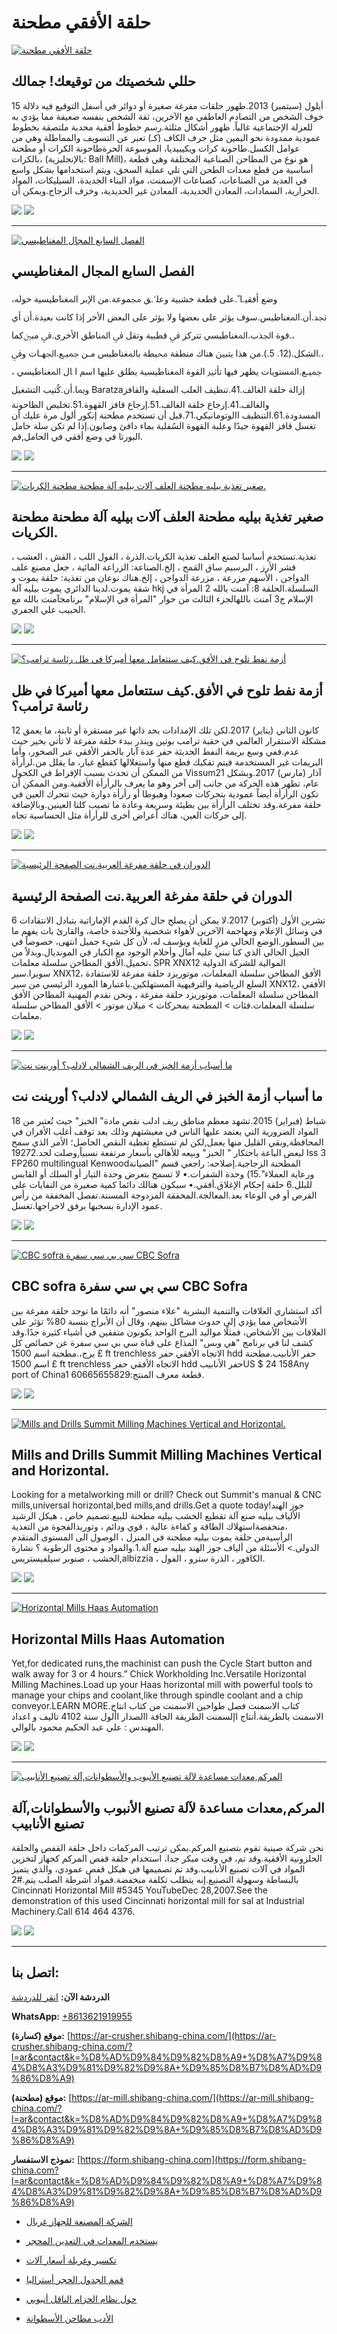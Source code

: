# حلقة الأفقي مطحنة

<a href="https://swt.shibang-china.com/?l=ar&img&k=%D8%AD%D9%84%D9%82%D8%A9+%D8%A7%D9%84%D8%A3%D9%81%D9%82%D9%8A+%D9%85%D8%B7%D8%AD%D9%86%D8%A9" target="_blank">![حلقة الأفقي مطحنة](http://static.shibang-china.com/all-800x300/243.jpg)</a>

## حللي شخصيتك من توقيعك! جمالك
15 أيلول (سبتمبر) 2013.ظهور حلقات مفرغة صغيرة أو دوائر في أسفل التوقيع فيه دلالة خوف الشخص من التصادم العاطفي مع الآخرين، ثقة الشخص بنفسه ضعيفة مما يؤدي به للعزلة الإجتماعية غالباً. ظهور أشكال مثلثة.رسم خطوط أفقية محدبة ملتصقة بخطوط عمودية ممدودة نحو اليمين مثل حرف الكاف (كـ) تعبر عن التسويف والمماطلة وهي من عوامل الكسل.طاحونة كرات ويكيبيديا، الموسوعة الحرةطاحونة الكرات أو مطحنة بالكرات، (بالإنجليزية: Ball Mill)، هو نوع من المطاحن الصناعية المختلفة وهي قطعة أساسية من قطع معدات الطحن التي تلي عملية السحق، ويتم استخدامها بشكل واسع في العديد من الصناعات، كصناعات الإسمنت، مواد البناء الجديدة، السيليكات، المواد الحرارية، السمادات، المعادن الحديدية، المعادن غير الحديدية، وخزف الزجاج.ويمكن أن.


<a href="https://whatsapp.shibangsoft.com/WhatsApp.php" target="_blank" title="WhatsApp">![](http://static.shibang-china.com/icon/whatsapp.png)</a> <a href="https://swt.shibang-china.com/?l=ar&icon&k=%D8%AD%D9%84%D9%82%D8%A9+%D8%A7%D9%84%D8%A3%D9%81%D9%82%D9%8A+%D9%85%D8%B7%D8%AD%D9%86%D8%A9" target="_blank">![](http://static.shibang-china.com/icon/chat-ar.png)</a>

---

<a href="https://swt.shibang-china.com/?l=ar&img&k=%D8%AD%D9%84%D9%82%D8%A9+%D8%A7%D9%84%D8%A3%D9%81%D9%82%D9%8A+%D9%85%D8%B7%D8%AD%D9%86%D8%A9" target="_blank">![الفصل السابع المجال المغناطيسي](http://static.shibang-china.com/all-800x300/224.jpg)</a>

## الفصل السابع المجال المغناطيسي
ﻭﺿﻊ ﺃﻓﻘﻴ.ﺎﹰ.ﻋﻠﻰ ﻗﻄﻌﺔ ﺧﺸﺒﻴﺔ ﻭﻋﻠﱢ.ﻖ ﳎﻤﻮﻋﺔ.ﻣﻦ ﺍﻹﺑﺮ ﺍﳌﻐﻨﺎﻃﻴﺴﻴﺔ ﺣﻮﻟﻪ، ﳒﺪ.ﺃﻥ.ﺍﳌﻐﻨﺎﻃﻴﺲ.ﺳﻮﻑ ﻳﺆﺛﺮ ﻋﻠﻰ ﺑﻌﻀﻬﺎ ﻭﻻ ﻳﺆﺛﺮ ﻋﻠﻰ ﺍﻟﺒﻌﺾ ﺍﻷﺧﺮ ﺇﺫﺍ ﻛﺎﻧﺖ ﺑﻌﻴﺪﺓ.ﺃﻥ ﺃﻱ ،.ﻗﻮﺓ ﺍﳉﺬﺏ.ﺍﳌﻐﻨﺎﻃﻴﺴﻲ ﺗﺘﺮﻛﺰ ﰲ ﻗﻄﺒﻴﺔ ﻭﺗﻘﻞ ﰲ ﺍﳌﻨﺎﻃﻖ ﺍﻷﺧﺮﻯ.ﰲ ﻣﺒﲔﻛﻤﺎ ،.ﺍﻟﺸﻜﻞ.(12. 5.).ﻣﻦ ﻫﺬﺍ ﻳﺘﺒﲔ ﻫﻨﺎﻙ ﻣﻨﻄﻘﺔ ﳏﻴﻄﺔ ﺑﺎﳌﻐﻨﺎﻃﻴﺲ ﻣـﻦ ﲨﻴـﻊ.ﺍﳉﻬـﺎﺕ ﻭﰲ ﲨﻴـﻊ.ﺍﳌﺴﺘﻮﻳﺎﺕ ﻳﻈﻬﺮ ﻓﻴﻬﺎ ﺗﺄﺛﲑ ﺍﻟﻘﻮﺓ ﺍﳌﻐﻨﺎﻃﻴﺴﻴﺔ ﻳﻄﻠﻖ ﻋﻠﻴﻬﺎ ﺍﺳﻢ ﺍ ﺎﻝ ﺍﳌﻐﻨﺎﻃﻴﺴﻲ ، ﻭﲟﺎ.ﺃﻥ.كُتيب التشغيل Baratzaإزالة حلقة الغالف.41.تنظيف العلب السفلية والقافز والغالف.41.إرجاع خلقة الغالف.51.إرجاع قافز القهوة.51.تخليص الطاحونة المسدودة.61.التنظيف االوتومانيكي.71.قبل أن تستخدم مطحنة إنكور ألول مرة عليك أن تغسل قافز القهوة جيدًا وعلبة القهوة السُفلية بماء دافئ وصابون.إذا لم تكن سلة حامل البورتا في وضع أفقي في الحامل,قم.


<a href="https://whatsapp.shibangsoft.com/WhatsApp.php" target="_blank" title="WhatsApp">![](http://static.shibang-china.com/icon/whatsapp.png)</a> <a href="https://swt.shibang-china.com/?l=ar&icon&k=%D8%AD%D9%84%D9%82%D8%A9+%D8%A7%D9%84%D8%A3%D9%81%D9%82%D9%8A+%D9%85%D8%B7%D8%AD%D9%86%D8%A9" target="_blank">![](http://static.shibang-china.com/icon/chat-ar.png)</a>

---

<a href="https://swt.shibang-china.com/?l=ar&img&k=%D8%AD%D9%84%D9%82%D8%A9+%D8%A7%D9%84%D8%A3%D9%81%D9%82%D9%8A+%D9%85%D8%B7%D8%AD%D9%86%D8%A9" target="_blank">![صغير تغذية بيليه مطحنة العلف آلات بيليه آلة مطحنة مطحنة الكريات.](http://static.shibang-china.com/all-800x300/124.jpg)</a>

## صغير تغذية بيليه مطحنة العلف آلات بيليه آلة مطحنة مطحنة الكريات.
تغذية.تستخدم أساسا لصنع العلف تغذية الكريات.الذرة ، الفول اللب ، القش ، العشب ، قشر الأرز ، البرسيم ساق القمح ، إلخ.الصناعة: الزراعة المائية ، جعل مصنع علف الدواجن ، الأسهم مزرعة ، مزرعة الدواجن ، إلخ.هناك نوعان من تغذية: حلقة يموت و شقة يموت.لدينا الدائري يموت بيليه آلة hkj السلسلة.الحلقة 8: آمنت بالله 2 المرأة في الإسلام ج3 آمنت باللهالجزء الثالث من حوار &quot;المرأة في الإسلام&quot; برنامجآمنت بالله مع الحبيب علي الجفري.


<a href="https://whatsapp.shibangsoft.com/WhatsApp.php" target="_blank" title="WhatsApp">![](http://static.shibang-china.com/icon/whatsapp.png)</a> <a href="https://swt.shibang-china.com/?l=ar&icon&k=%D8%AD%D9%84%D9%82%D8%A9+%D8%A7%D9%84%D8%A3%D9%81%D9%82%D9%8A+%D9%85%D8%B7%D8%AD%D9%86%D8%A9" target="_blank">![](http://static.shibang-china.com/icon/chat-ar.png)</a>

---

<a href="https://swt.shibang-china.com/?l=ar&img&k=%D8%AD%D9%84%D9%82%D8%A9+%D8%A7%D9%84%D8%A3%D9%81%D9%82%D9%8A+%D9%85%D8%B7%D8%AD%D9%86%D8%A9" target="_blank">![أزمة نفط تلوح في الأفق.كيف ستتعامل معها أميركا في ظل رئاسة ترامب؟](http://static.shibang-china.com/all-800x300/1181.jpg)</a>

## أزمة نفط تلوح في الأفق.كيف ستتعامل معها أميركا في ظل رئاسة ترامب؟
12 كانون الثاني (يناير) 2017.لكن تلك الإمدادات بحد ذاتها غير مستقرة أو ثابتة، ما يعمق مشكلة الاستقرار العالمي في حقبة ترامب بوتين وينذر ببدء حلقة مفرغة لا تأتي بخير حيث عدم.ففي وسع بريمة النفط الحديثة حفر عدة آبار بالحفر الأفقي عبر الصخور، وأما البريمات غير المستخدمة فيتم تفكيك قطع منها واستغلالها كقطع غيار، ما يقلل من.لرأرأة من الممكن أن تحدث بسبب الإفراط في الكحول Vissum21 آذار (مارس) 2017.وبشكل عام، تظهر هذه الحركة من جانب إلى آخر وهو ما يعرف بالرأرأة الأفقية.ومن الممكن أن تكون الرأرأة أيضاً عمودية بتحركات صعودا وهبوطا أو رأرأة دوارة حيث تتحرك العين في حلقة مفرغة.وقد تختلف الرأرأة بين بطيئة وسريعة وعادة ما تصيب كلتا العينين.وبالإضافة إلى حركات العين، هناك أعراض أخرى للرأرأة مثل الحساسية تجاه.


<a href="https://whatsapp.shibangsoft.com/WhatsApp.php" target="_blank" title="WhatsApp">![](http://static.shibang-china.com/icon/whatsapp.png)</a> <a href="https://swt.shibang-china.com/?l=ar&icon&k=%D8%AD%D9%84%D9%82%D8%A9+%D8%A7%D9%84%D8%A3%D9%81%D9%82%D9%8A+%D9%85%D8%B7%D8%AD%D9%86%D8%A9" target="_blank">![](http://static.shibang-china.com/icon/chat-ar.png)</a>

---

<a href="https://swt.shibang-china.com/?l=ar&img&k=%D8%AD%D9%84%D9%82%D8%A9+%D8%A7%D9%84%D8%A3%D9%81%D9%82%D9%8A+%D9%85%D8%B7%D8%AD%D9%86%D8%A9" target="_blank">![الدوران في حلقة مفرغة العربية.نت الصفحة الرئيسية](http://static.shibang-china.com/all-800x300/203.jpg)</a>

## الدوران في حلقة مفرغة العربية.نت الصفحة الرئيسية
6 تشرين الأول (أكتوبر) 2017.لا يمكن أن يصلح حال كرة القدم الإماراتية بتبادل الانتقادات في وسائل الإعلام ومهاجمة الآخرين لأهواء شخصية وللأجندة خاصة، والقارئ بات يفهم ما بين السطور.الوضع الحالي مزرٍ للغاية ويؤسف له، لأن كل شيء جميل انتهى، خصوصاً في الجيل الحالي الذي كنا نبني عليه آمال وأحلام الوجود مع الكبار في المونديال.وبدلاً من تحميل.الأفق المطاحن سلسلة معلمات، SPR XNX12 الموالية للشركة الدولية سوبرا.سير XNX12، الأفق المطاحن سلسلة المعلمات، موتوريزد حلقة مفرغة للاستفادة السلع الرياضية والترفيهية المستهلكين.باعتبارها المورد الرئيسي من سير XNX12، الأفقي المطاحن سلسلة المعلمات، موتوريزد حلقة مفرغة ، ونحن نقدم المهنية المطاحن الأفق سلسلة المعلمات.فئات &gt; المطحنة بمحركات &gt; ميلان موتور &gt; الأفق المطاحن سلسلة معلمات.


<a href="https://whatsapp.shibangsoft.com/WhatsApp.php" target="_blank" title="WhatsApp">![](http://static.shibang-china.com/icon/whatsapp.png)</a> <a href="https://swt.shibang-china.com/?l=ar&icon&k=%D8%AD%D9%84%D9%82%D8%A9+%D8%A7%D9%84%D8%A3%D9%81%D9%82%D9%8A+%D9%85%D8%B7%D8%AD%D9%86%D8%A9" target="_blank">![](http://static.shibang-china.com/icon/chat-ar.png)</a>

---

<a href="https://swt.shibang-china.com/?l=ar&img&k=%D8%AD%D9%84%D9%82%D8%A9+%D8%A7%D9%84%D8%A3%D9%81%D9%82%D9%8A+%D9%85%D8%B7%D8%AD%D9%86%D8%A9" target="_blank">![ما أسباب أزمة الخبز في الريف الشمالي لادلب؟ أورينت نت](http://static.shibang-china.com/all-800x300/1008.jpg)</a>

## ما أسباب أزمة الخبز في الريف الشمالي لادلب؟ أورينت نت
18 شباط (فبراير) 2015.تشهد معظم مناطق ريف ادلب نقص مادة&quot; الخبز&quot; حيث تُعتبر من المواد الضرورية التي يعتمد عليها الناس في معيشتهم وذلك بعد توقف أغلب الأفران في المحافظة,وبقي القليل منها يعمل,لكن لم تستطع تغطية النقص الحاصل؛ الأمر الذي سمح لبعض الباعة باحتكار &quot; الخبز&quot; وبيعه للأهالي بأسعار مرتفعة نسبياً,وصلت لحد.19272 Iss 3 FP260 multilingual Kenwoodالمطحنة الزجاجية.إصلاحه: راجعي قسم &quot;الصيانة ورعاية العملاء&quot;.15) وحدة الشفرات.• لا تسمح بتعرض وحدة التيار أو السلك أو القابس للبلل.6 حلقة إحكام الإغلاق.أفقي.• سيكون هنالك دائما كمية صغيرة من النفايات على القرص أو في الوعاء بعد.المعالجة.المخفقة المزدوجة المسننة.تفصل المخفقة من رأس عمود الإدارة بسحبها برفق لاخراجها.تغسل.


<a href="https://whatsapp.shibangsoft.com/WhatsApp.php" target="_blank" title="WhatsApp">![](http://static.shibang-china.com/icon/whatsapp.png)</a> <a href="https://swt.shibang-china.com/?l=ar&icon&k=%D8%AD%D9%84%D9%82%D8%A9+%D8%A7%D9%84%D8%A3%D9%81%D9%82%D9%8A+%D9%85%D8%B7%D8%AD%D9%86%D8%A9" target="_blank">![](http://static.shibang-china.com/icon/chat-ar.png)</a>

---

<a href="https://swt.shibang-china.com/?l=ar&img&k=%D8%AD%D9%84%D9%82%D8%A9+%D8%A7%D9%84%D8%A3%D9%81%D9%82%D9%8A+%D9%85%D8%B7%D8%AD%D9%86%D8%A9" target="_blank">![CBC sofra سي بي سي سفرة CBC Sofra](http://static.shibang-china.com/all-800x300/694.jpg)</a>

## CBC sofra سي بي سي سفرة CBC Sofra
أكد استشاري العلاقات والتنمية البشرية &quot;علاء منصور&quot; أنه دائمًا ما توجد حلقة مفرغة بين الأشخاص مما يؤدي إلى حدوث مشاكل بينهم، وقال أن الأبراج بنسبة 80% تؤثر على العلاقات بين الأشخاص، فمثلًا مواليد البرج الواحد يكونون متفقين في أشياء كثيرة جدًا.وقد كشف لنا في برنامج &quot;هي وبس&quot; المذاع على قناة سي بي سي سفرة عن خصائص كل برج،.مطحنة اسم 1500 £ ft trenchless الاتجاه الأفقي حفر hdd حفر الأنابيب.مطحنة اسم 1500 £ ft trenchless الاتجاه الأفقي حفر hdd حفر الأنابيبUS $ 24 158Any port of China1 قطعة معرف المنتج:60665655829.


<a href="https://whatsapp.shibangsoft.com/WhatsApp.php" target="_blank" title="WhatsApp">![](http://static.shibang-china.com/icon/whatsapp.png)</a> <a href="https://swt.shibang-china.com/?l=ar&icon&k=%D8%AD%D9%84%D9%82%D8%A9+%D8%A7%D9%84%D8%A3%D9%81%D9%82%D9%8A+%D9%85%D8%B7%D8%AD%D9%86%D8%A9" target="_blank">![](http://static.shibang-china.com/icon/chat-ar.png)</a>

---

<a href="https://swt.shibang-china.com/?l=ar&img&k=%D8%AD%D9%84%D9%82%D8%A9+%D8%A7%D9%84%D8%A3%D9%81%D9%82%D9%8A+%D9%85%D8%B7%D8%AD%D9%86%D8%A9" target="_blank">![Mills and Drills Summit Milling Machines Vertical and Horizontal.](http://static.shibang-china.com/all-800x300/1326.jpg)</a>

## Mills and Drills Summit Milling Machines Vertical and Horizontal.
Looking for a metalworking mill or drill? Check out Summit&#39;s manual &amp; CNC mills,universal horizontal,bed mills,and drills.Get a quote today!جوز الهند الألياف بيليه صنع آلة تقطيع الخشب بيليه مطحنة للبيع.تصميم خاص ، هيكل الرشيد ،منخفضةاستهلاك الطاقة و كفاءة عالية ، قوي ودائم ، وتوريدالفجوة من التغذية الرأسيةمن حلقة يموت بيليه مطحنة في المنزل ، الوصول الى المستوى المتقدم الدولى.&gt; الأسئلة من ألياف جوز الهند بيليه صنع آلة.1.والمواد و محتوى الرطوبة ؟ نشارة الخشب ، صنوبر سيلفيستريس,albizzia ، الكافور ، الذرة سترو ، الفول.


<a href="https://whatsapp.shibangsoft.com/WhatsApp.php" target="_blank" title="WhatsApp">![](http://static.shibang-china.com/icon/whatsapp.png)</a> <a href="https://swt.shibang-china.com/?l=ar&icon&k=%D8%AD%D9%84%D9%82%D8%A9+%D8%A7%D9%84%D8%A3%D9%81%D9%82%D9%8A+%D9%85%D8%B7%D8%AD%D9%86%D8%A9" target="_blank">![](http://static.shibang-china.com/icon/chat-ar.png)</a>

---

<a href="https://swt.shibang-china.com/?l=ar&img&k=%D8%AD%D9%84%D9%82%D8%A9+%D8%A7%D9%84%D8%A3%D9%81%D9%82%D9%8A+%D9%85%D8%B7%D8%AD%D9%86%D8%A9" target="_blank">![Horizontal Mills Haas Automation](http://static.shibang-china.com/all-800x300/301.jpg)</a>

## Horizontal Mills Haas Automation
Yet,for dedicated runs,the machinist can push the Cycle Start button and walk away for 3 or 4 hours.” Chick Workholding Inc.Versatile Horizontal Milling Machines.Load up your Haas horizontal mill with powerful tools to manage your chips and coolant,like through spindle coolant and a chip conveyor.LEARN MORE.كتاب الاسمنت فصل طواحين الاسمنت من كتاب انتاج الاسمنت بالطريقة.أنتاج اإلسمنت الطريقة الجافة االصدار األول سنة 4102 تاليف و اعداد المهندس : علي عبد الحكيم محمود بالوالي.


<a href="https://whatsapp.shibangsoft.com/WhatsApp.php" target="_blank" title="WhatsApp">![](http://static.shibang-china.com/icon/whatsapp.png)</a> <a href="https://swt.shibang-china.com/?l=ar&icon&k=%D8%AD%D9%84%D9%82%D8%A9+%D8%A7%D9%84%D8%A3%D9%81%D9%82%D9%8A+%D9%85%D8%B7%D8%AD%D9%86%D8%A9" target="_blank">![](http://static.shibang-china.com/icon/chat-ar.png)</a>

---

<a href="https://swt.shibang-china.com/?l=ar&img&k=%D8%AD%D9%84%D9%82%D8%A9+%D8%A7%D9%84%D8%A3%D9%81%D9%82%D9%8A+%D9%85%D8%B7%D8%AD%D9%86%D8%A9" target="_blank">![المركم,معدات مساعدة لآلة تصنيع الأنبوب والأسطوانات,آلة تصنيع الأنابيب](http://static.shibang-china.com/all-800x300/700.jpg)</a>

## المركم,معدات مساعدة لآلة تصنيع الأنبوب والأسطوانات,آلة تصنيع الأنابيب
نحن شركة صينية تقوم بتصنيع المركم.يمكن ترتيب المركمات داخل حلقة القفص والحلقة الحلزونية الأفقية.وقد تم، في وقت مبكر جدا، استخدام حلقة قفص المركم كجهاز لتخزين المواد في آلات تصنيع الأنابيب.وقد تم تصميمها في هيكل قفص عمودي، والذي يتميز بالبساطة وسهولة التصنيع.إنه يتطلب تكلفة منخفضة.فمواد أشرطة الصلب يتم.#2 Cincinnati Horizontal Mill #5345 YouTubeDec 28,2007.See the demonstration of this used Cincinnati horizontal mill for sal at Industrial Machinery.Call 614 464 4376.


<a href="https://whatsapp.shibangsoft.com/WhatsApp.php" target="_blank" title="WhatsApp">![](http://static.shibang-china.com/icon/whatsapp.png)</a> <a href="https://swt.shibang-china.com/?l=ar&icon&k=%D8%AD%D9%84%D9%82%D8%A9+%D8%A7%D9%84%D8%A3%D9%81%D9%82%D9%8A+%D9%85%D8%B7%D8%AD%D9%86%D8%A9" target="_blank">![](http://static.shibang-china.com/icon/chat-ar.png)</a>

---
## اتصل بنا:

**الدردشة الآن:** [انقر للدردشة](https://swt.shibang-china.com?l=ar&contact&k=%D8%AD%D9%84%D9%82%D8%A9+%D8%A7%D9%84%D8%A3%D9%81%D9%82%D9%8A+%D9%85%D8%B7%D8%AD%D9%86%D8%A9)

**WhatsApp:**  [+8613621919955](https://whatsapp.shibangsoft.com/WhatsApp.php)

**موقع (كسارة):** [https://ar-crusher.shibang-china.com/](https://ar-crusher.shibang-china.com/?l=ar&contact&k=%D8%AD%D9%84%D9%82%D8%A9+%D8%A7%D9%84%D8%A3%D9%81%D9%82%D9%8A+%D9%85%D8%B7%D8%AD%D9%86%D8%A9)

**موقع (مطحنة):** [https://ar-mill.shibang-china.com/](https://ar-mill.shibang-china.com/?l=ar&contact&k=%D8%AD%D9%84%D9%82%D8%A9+%D8%A7%D9%84%D8%A3%D9%81%D9%82%D9%8A+%D9%85%D8%B7%D8%AD%D9%86%D8%A9)

**نموذج الاستفسار:** [https://form.shibang-china.com](https://form.shibang-china.com?l=ar&contact&k=%D8%AD%D9%84%D9%82%D8%A9+%D8%A7%D9%84%D8%A3%D9%81%D9%82%D9%8A+%D9%85%D8%B7%D8%AD%D9%86%D8%A9)

* [الشركة المصنعة للجهاز غربال](../27/%D8%A7%D9%84%D8%B4%D8%B1%D9%83%D8%A9%20%D8%A7%D9%84%D9%85%D8%B5%D9%86%D8%B9%D8%A9%20%D9%84%D9%84%D8%AC%D9%87%D8%A7%D8%B2%20%D8%BA%D8%B1%D8%A8%D8%A7%D9%84.md)

* [يستخدم المعدات في التعدين المحجر](../28/%D9%8A%D8%B3%D8%AA%D8%AE%D8%AF%D9%85%20%D8%A7%D9%84%D9%85%D8%B9%D8%AF%D8%A7%D8%AA%20%D9%81%D9%8A%20%D8%A7%D9%84%D8%AA%D8%B9%D8%AF%D9%8A%D9%86%20%D8%A7%D9%84%D9%85%D8%AD%D8%AC%D8%B1.md)

* [تكسير وغربلة أسعار آلات](../30/%D8%AA%D9%83%D8%B3%D9%8A%D8%B1%20%D9%88%D8%BA%D8%B1%D8%A8%D9%84%D8%A9%20%D8%A3%D8%B3%D8%B9%D8%A7%D8%B1%20%D8%A2%D9%84%D8%A7%D8%AA.md)

* [قمم الجدول الحجر أستراليا](../28/%D9%82%D9%85%D9%85%20%D8%A7%D9%84%D8%AC%D8%AF%D9%88%D9%84%20%D8%A7%D9%84%D8%AD%D8%AC%D8%B1%20%D8%A3%D8%B3%D8%AA%D8%B1%D8%A7%D9%84%D9%8A%D8%A7.md)

* [حول نظام الحزام الناقل أنبوبي](../30/%D8%AD%D9%88%D9%84%20%D9%86%D8%B8%D8%A7%D9%85%20%D8%A7%D9%84%D8%AD%D8%B2%D8%A7%D9%85%20%D8%A7%D9%84%D9%86%D8%A7%D9%82%D9%84%20%D8%A3%D9%86%D8%A8%D9%88%D8%A8%D9%8A.md)

* [الأدب مطاحن الأسطوانة](../30/%D8%A7%D9%84%D8%A3%D8%AF%D8%A8%20%D9%85%D8%B7%D8%A7%D8%AD%D9%86%20%D8%A7%D9%84%D8%A3%D8%B3%D8%B7%D9%88%D8%A7%D9%86%D8%A9.md)